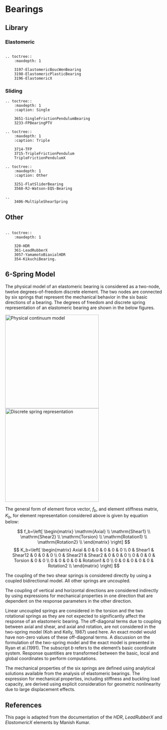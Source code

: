 # Bearings

## Library

### Elastomeric

```{eval-rst}

.. toctree::
    :maxdepth: 1

    3197-ElastomericBoucWenBearing
    3198-ElastomericPlasticBearing
    3196-ElastomericX
```

### Sliding

```{eval-rst}
.. toctree::
    :maxdepth: 1
    :caption: Single

    3651-SingleFrictionPendulumBearing
    3233-FPBearingPTV

.. toctree::
    :maxdepth: 1
    :caption: Triple

    3714-TFP
    3715-TripleFrictionPendulum
    TripleFrictionPendulumX

.. toctree::
    :maxdepth: 1
    :caption: Other

    3251-FlatSliderBearing
    3568-RJ-Watson-EQS-Bearing

..
    3406-MultipleShearSpring
```


## Other 

```{eval-rst}

.. toctree::
    :maxdepth: 1

    320-HDR
    361-LeadRubberX
    3057-YamamotoBiaxialHDR
    354-KikuchiBearing.
```

## 6-Spring Model


The physical model of an elastomeric bearing is considered as a
two-node, twelve degrees-of-freedom discrete element. 
The two nodes are connected by six springs that represent the mechanical behavior in the six basic directions of a bearing. The degrees of freedom and discrete spring representation of an elastomeric bearing are shown in the below
figures.

<p><img src="/_static/wiki/Elastomeric3DModel.png"
title="Physical continuum model" height="300"
alt="Physical continuum model" /> <img
src="/_static/wiki/ElastomericDiscreteSpring.png"
title="Discrete spring representation" height="300"
alt="Discrete spring representation" /></p>

The general form of element force vector, $f_b$,
and element stiffness matrix, $K_b$, for element
representation considered above is given by equation below:

$$
f_b=\left[ \begin{matrix} 
\mathrm{Axial} \\ \mathrm{Shear1} \\ \mathrm{Shear2} \\
\mathrm{Torsion} \\ \mathrm{Rotation1} \\ \mathrm{Rotation2} \\ 
\end{matrix} \right]
$$
$$
K_b=\left[ \begin{matrix} Axial & 0 & 0 & 0 & 0 & 0 \\
0 & Shear1 & Shear12 & 0 & 0 & 0 \\ 0 & Shear21
& Shear2 & 0 & 0 & 0 \\ 0 & 0 & 0 & Torsion
& 0 & 0 \\ 0 & 0 & 0 & 0 & Rotation1 & 0 \\
0 & 0 & 0 & 0 & 0 & Rotation2 \\ \end{matrix}
\right]
$$


The coupling of the two shear springs is considered directly by using a coupled bidirectional model. All other springs are uncoupled. 

The coupling of vertical and horizontal directions are considered indirectly by using expressions for mechanical properties in one direction that are dependent on the response parameters in the other direction. 

Linear uncoupled springs are considered in the torsion and the two rotational
springs as they are not expected to significantly affect the response of
an elastomeric bearing. 
The off-diagonal terms due to coupling between
axial and shear, and axial and rotation, are not considered in the
two-spring model (Koh and Kelly, 1987) used here. An exact model would
have non-zero values of these off-diagonal terms. A discussion on the
formulation of the two-spring model and the exact model is presented in
Ryan et al.(1991). 
The subscript $b$ refers to the element’s basic coordinate system. 
Response quantities are transformed between the
basic, local and global coordinates to perform computations.


The mechanical
properties of the six springs are defined using analytical solutions available from the
analysis of elastomeric bearings. 
The expression for mechanical
properties, including stiffness and buckling load capacity, are derived
using explicit consideration for geometric nonlinearity due to large
displacement effects. 



## References

This page is adapted from the documentation of the *HDR*, *LeadRubberX* and *ElastomericX* elements by Manish Kumar.
